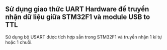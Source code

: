 ## Sử dụng giao thức UART Hardware để truyền nhận dữ liệu giữa STM32F1 và module USB to TTL
Sử dụng bộ USART được tích hợp sẵn trong STM32F1 và truyền nhận 1 kí tự hoặc 1 chuỗi. 